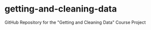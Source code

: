 getting-and-cleaning-data
=========================

GitHub Repository for the "Getting and Cleaning Data" Course Project
